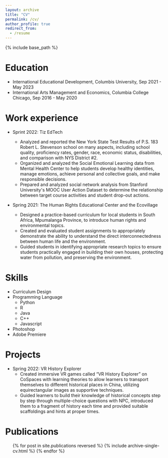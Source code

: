 ```yaml
---
layout: archive
title: "CV"
permalink: /cv/
author_profile: true
redirect_from:
  - /resume
---
```


{% include base_path %}

Education
======
* International Educational Development, Columbis University, Sep 2021 - May 2023
* International Arts Management and Economics, Columbia College Chicago, Sep 2016 - May 2020

Work experience
======
* Sprint 2022: Tiz EdTech
  * Analyzed and reported the New York State Test Results of P.S. 183 Robert L. Stevenson school on many aspects, including school quality, proficiency rates, gender, race, economic status, disabilities, and comparison with NYS District #2.
  * Organized and analyzed the Social Emotional Learning data from Mental Health Center to help students develop healthy identities, manage emotions, achieve personal and collective goals, and make responsible decisions.
  * Prepared and analyzed social network analysis from Stanford University's MOOC User Action Dataset to determine the relationship between target course activities and student drop-out actions.

* Spring 2021: The Human Rights Educational Center and the Ecovillage
  * Designed a practice-based curriculum for local students in South Africa, Mpumalanga Province, to introduce human rights and environmental topics.
  * Created and evaluated student assignments to appropriately demonstrate the ability to understand the direct interconnectedness between human life and the environment.
  * Guided students in identifying appropriate research topics to ensure students practically engaged in building their own houses, protecting water from pollution, and preserving the environment.

  
Skills
======
* Curriculum Design
* Programming Language 
  * Python
  * R
  * Java
  * C++
  * Javascript
* Photoshop
* Adobe Premiere

Projects
======
* Spring 2022: VR History Explorer
  * Created immersive VR games called “VR History Explorer” on CoSpaces with learning theories to allow learners to transport themselves to different historical places in China, utilizing equirectangular images as supportive techniques.
  * Guided learners to build their knowledge of historical concepts step by step through multiple-choice questions with NPC, introduced them to a fragment of history each time and provided suitable scaffoldings and hints at proper times.

Publications
======
  <ul>{% for post in site.publications reversed %}
    {% include archive-single-cv.html %}
  {% endfor %}</ul>
